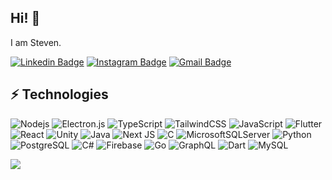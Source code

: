 ## Hi! 👋

I am Steven.

[![Linkedin Badge](https://img.shields.io/badge/-Steven-blue?style=flat-square&logo=Linkedin&logoColor=white&link=https://www.linkedin.com/in/steven-53b70a251/)](https://www.linkedin.com/in/steven-53b70a251/)
[![Instagram Badge](https://img.shields.io/badge/-stevengnb-purple?style=flat-square&logo=instagram&logoColor=white&link=https://instagram.com/stevengnb/)](https://instagram.com/stevengnb)
[![Gmail Badge](https://img.shields.io/badge/-blogstevens@gmail.com-c14438?style=flat-square&logo=Gmail&logoColor=white&link=mailto:blogstevens@gmail.com)](mailto:blogstevens@gmail.com)


## ⚡ Technologies

![Nodejs](https://img.shields.io/badge/-Nodejs-black?style=flat-square&logo=Node.js)
![Electron.js](https://img.shields.io/badge/Electron-191970?style=for-the-badge&logo=Electron&logoColor=white)
![TypeScript](https://img.shields.io/badge/-TypeScript-007ACC?style=flat-square&logo=typescript)
![TailwindCSS](https://img.shields.io/badge/tailwindcss-%2338B2AC.svg?style=for-the-badge&logo=tailwind-css&logoColor=white)
![JavaScript](https://img.shields.io/badge/javascript-%23323330.svg?style=for-the-badge&logo=javascript&logoColor=%23F7DF1E)
![Flutter](https://img.shields.io/badge/Flutter-%2302569B.svg?style=for-the-badge&logo=Flutter&logoColor=white)
![React](https://img.shields.io/badge/-React-black?style=flat-square&logo=react)
![Unity](https://img.shields.io/badge/unity-%23000000.svg?style=for-the-badge&logo=unity&logoColor=white)
![Java](https://img.shields.io/badge/-java-E34A86?style=flat-square&logo=java)
![Next JS](https://img.shields.io/badge/Next-black?style=for-the-badge&logo=next.js&logoColor=white)
![C](https://img.shields.io/badge/c-%2300599C.svg?style=for-the-badge&logo=c&logoColor=white)
![MicrosoftSQLServer](https://img.shields.io/badge/Microsoft%20SQL%20Server-CC2927?style=for-the-badge&logo=microsoft%20sql%20server&logoColor=white)
![Python](https://img.shields.io/badge/-Python-black?style=flat-square&logo=Python)
![PostgreSQL](https://img.shields.io/badge/-PostgreSQL-336791?style=flat-square&logo=postgresql)
![C#](https://img.shields.io/badge/c%23-%23239120.svg?style=for-the-badge&logo=csharp&logoColor=white)
![Firebase](https://img.shields.io/badge/firebase-a08021?style=for-the-badge&logo=firebase&logoColor=ffcd34)
![Go](https://img.shields.io/badge/go-%2300ADD8.svg?style=for-the-badge&logo=go&logoColor=white)
![GraphQL](https://img.shields.io/badge/-GraphQL-E10098?style=flat-square&logo=graphql)
![Dart](https://img.shields.io/badge/dart-%230175C2.svg?style=for-the-badge&logo=dart&logoColor=white)
![MySQL](https://img.shields.io/badge/-MySQL-black?style=flat-square&logo=mysql)

![](https://github-readme-stats-git-masterrstaa-rickstaa.vercel.app/api/top-langs/?username=stevengnb&include_all_commits=true&count_private=true&layout=compact&langs_count=8&size_weight=0.5&count_weight=0.5)
